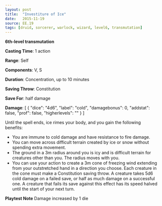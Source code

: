 ```yaml
---
layout: post
title:  "Investiture of Ice"
date:   2015-11-19
source: EE.19
tags: [druid, sorcerer, warlock, wizard, level6, transmutation]
---
```


**6th-level transmutation**

**Casting Time**: 1 action

**Range**: Self

**Components**: V, S

**Duration**: Concentration, up to 10 minutes

**Saving Throw**: Constitution

**Save For**: half damage

**Damage**: [ { "dice": "4d6", "label": "cold", "damagebonus": 0, "addstat": false, "prof": false, "higherlevels": "" } ]

Until the spell ends, ice rimes your body, and you gain the following benefits:

* You are immune to cold damage and have resistance to fire damage.
* You can move across difficult terrain created by ice or snow without spending extra movement.
* The ground in a 3m radius around you is icy and is difficult terrain for creatures other than you. The radius moves with you.
* You can use your action to create a 3m cone of freezing wind extending from your outstretched hand in a direction you choose. Each creature in the cone must make a Constitution saving throw. A creature takes 5d6 cold damage on a failed save, or half as much damage on a successful one. A creature that fails its save against this effect has its speed halved until the start of your next turn.

**Playtest Note** Damage increased by 1 die
